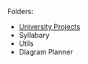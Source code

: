 Folders:

- [University Projects](https://github.com/Liam-Robertson-university)
- Syllabary
- Utils
- Diagram Planner
















